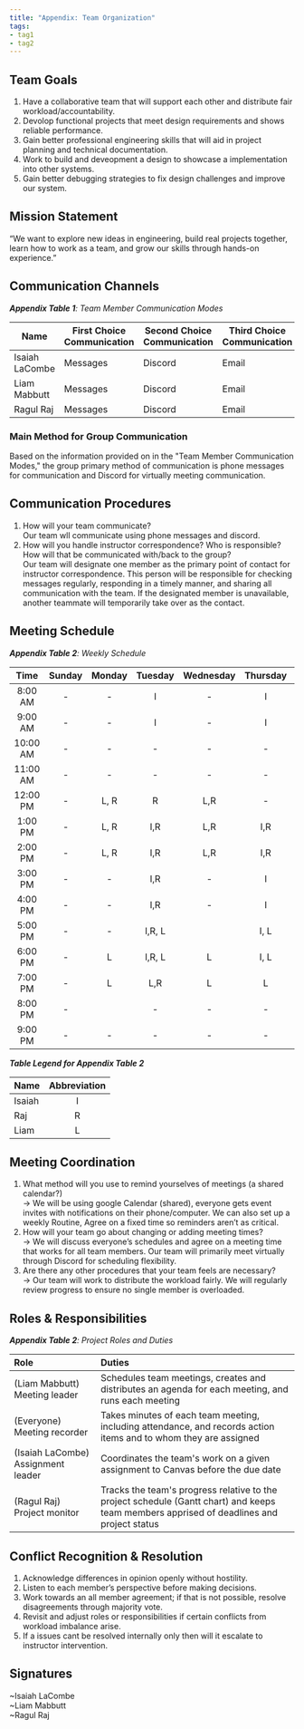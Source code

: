 ```yaml
---
title: "Appendix: Team Organization"
tags:
- tag1
- tag2
---
```


## Team Goals


1. Have a collaborative team that will support each other and distribute fair workload/accountability. 
2. Devolop functional projects that meet design requirements and shows reliable performance. 
3. Gain better professional engineering skills that will aid in project planning and technical documentation.
4. Work to build and deveopment a design to showcase a implementation into other systems.
5. Gain better debugging strategies to fix design challenges and improve our system. 

## Mission Statement

“We want to explore new ideas in engineering, build real projects together, learn how to work as a team, and grow our skills through hands-on experience.”

## Communication Channels

_**Appendix Table 1**: Team Member Communication Modes_

|Name                 | First Choice Communication | Second Choice Communication | Third Choice Communication |
|---------------------|----------------------------|-----------------------------|----------------------------|
|Isaiah LaCombe| Messages | Discord | Email |
|Liam Mabbutt| Messages | Discord | Email |
|Ragul Raj| Messages | Discord | Email |

### Main Method for Group Communication

Based on the information provided on in the "Team Member Communication Modes," the group primary method of communication is phone messages for communication and Discord for virtually meeting communication.
 
## Communication Procedures

1. How will your team communicate?\
   Our team wll communicate using phone messages and discord.
2. How will you handle instructor correspondence? Who is responsible? How will that be communicated with/back to the group?\
   Our team will designate one member as the primary point of contact for instructor correspondence. This person will be responsible for checking messages regularly, responding in a timely manner, and sharing all communication with the team. If the designated member is unavailable, another teammate will temporarily take over as the contact.

## Meeting Schedule

_**Appendix Table 2**: Weekly Schedule_

| Time | Sunday | Monday | Tuesday | Wednesday | Thursday | Friday | Saturday |
| :------: | :----: | :----: | :----: | :----: | :----: | :----: | :-----: |
| 8:00 AM | - | - | I | - | I | - | - |
| 9:00 AM | - | - | I | - | I | - | - |
| 10:00 AM | - | - | - | - | - | I | - |
| 11:00 AM | - | - | - | - | - | I | - |
| 12:00 PM | - | L, R | R | L,R | - | I | - |
| 1:00 PM | - | L, R | I,R | L,R | I,R | I | - |
| 2:00 PM | - | L, R | I,R | L,R | I,R | I | - |
| 3:00 PM | - | - | I,R | - | I | I,R | - |
| 4:00 PM | - | - | I,R | - | I | I,R | - |
| 5:00 PM | - | - | I,R, L |  | I, L | I, L | - |
| 6:00 PM | - | L | I,R, L | L | I, L | I, L | - |
| 7:00 PM | - | L | L,R | L | L | L | - |
| 8:00 PM | - |  | - | - | - | - | - |
| 9:00 PM | - | - | - | - | - | - | - |

_**Table Legend for Appendix Table 2**_

| Name | Abbreviation |
| ----- | :------: |
| Isaiah | I |
| Raj | R |
| Liam | L |


## Meeting Coordination

1. What method will you use to remind yourselves of meetings (a shared calendar?)\
-> We will be using google Calendar (shared), everyone gets event invites with notifications on their phone/computer.
   We can also set up a weekly Routine, Agree on a fixed time so reminders aren’t as critical.
3. How will your team go about changing or adding meeting times?\
-> We will discuss everyone’s schedules and agree on a meeting time that works for all team members.
   Our team will primarily meet virtually through Discord for scheduling flexibility.
4. Are there any other procedures that your team feels are necessary?\
-> Our team will work to distribute the workload fairly. We will regularly review progress to ensure no single member is overloaded.
   

## Roles & Responsibilities

_**Appendix Table 2**: Project Roles and Duties_

| **Role**          | **Duties**                                                                                                                                |
| :---------------- | :---------------------------------------------------------------------------------------------------------------------------------------- |
| (Liam Mabbutt)  Meeting leader    | Schedules team meetings, creates and distributes an agenda for each meeting, and runs each meeting                                        |
| (Everyone)  Meeting recorder  | Takes minutes of each team meeting, including attendance, and records action items and to whom they are assigned                          |
| (Isaiah LaCombe) Assignment leader | Coordinates the team's work on a given assignment to Canvas before the due date                                         |
| (Ragul Raj) Project monitor   | Tracks the team's progress relative to the project schedule (Gantt chart) and keeps team members apprised of deadlines and project status |

## Conflict Recognition & Resolution

1. Acknowledge differences in opinion openly without hostility.
2. Listen to each member’s perspective before making decisions.
3. Work towards an all member agreement; if that is not possible, resolve disagreements through majority vote.
4. Revisit and adjust roles or responsibilities if certain conflicts from workload imbalance arise.
5. If a issues cant be resolved internally only then will it escalate to instructor intervention.


## Signatures

~Isaiah LaCombe  
~Liam Mabbutt  
~Ragul Raj  

